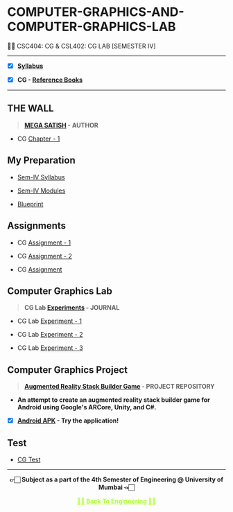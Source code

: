# COMPUTER-GRAPHICS-AND-COMPUTER-GRAPHICS-LAB

 👍🏻 CSC404: CG & CSL402: CG LAB [SEMESTER IV]
 
 ---
 
 - [X] **[Syllabus](https://github.com/Amey-Thakur/COMPUTER-GRAPHICS-AND-COMPUTER-GRAPHICS-LAB/blob/main/SE-Comps_CBCGS_Syllabus.pdf)**
 
 - [X] **CG - [Reference Books](https://github.com/Amey-Thakur/COMPUTER-GRAPHICS-AND-COMPUTER-GRAPHICS-LAB/tree/main/Reference%20Books)**
 
 ---

## THE WALL

 >**[MEGA SATISH](https://github.com/msatmod) - AUTHOR**
 
 - CG [Chapter - 1](https://github.com/Amey-Thakur/COMPUTER-GRAPHICS-AND-COMPUTER-GRAPHICS-LAB/blob/main/THE%20WALL/CG_Chapter-1.pdf)


## My Preparation
 
 - [Sem-IV Syllabus](https://github.com/Amey-Thakur/COMPUTER-GRAPHICS-AND-COMPUTER-GRAPHICS-LAB/blob/main/My%20Preparation/Syllabus.png)
 
 - [Sem-IV Modules](https://github.com/Amey-Thakur/COMPUTER-GRAPHICS-AND-COMPUTER-GRAPHICS-LAB/blob/main/My%20Preparation/Modules.png)
 
 - [Blueprint](https://github.com/Amey-Thakur/COMPUTER-GRAPHICS-AND-COMPUTER-GRAPHICS-LAB/blob/main/Blueprint%20(CG).png)


## Assignments
 
 - CG [Assignment - 1](https://github.com/Amey-Thakur/COMPUTER-GRAPHICS-AND-COMPUTER-GRAPHICS-LAB/blob/main/Assignments/CG_Assignment-1.pdf)
 
 - CG [Assignment - 2](https://github.com/Amey-Thakur/COMPUTER-GRAPHICS-AND-COMPUTER-GRAPHICS-LAB/blob/main/Assignments/CG_Assignment-2.pdf)
 
 - CG [Assignment](https://github.com/Amey-Thakur/COMPUTER-GRAPHICS-AND-COMPUTER-GRAPHICS-LAB/blob/main/Assignments/CG%20Assignment.pdf)


## Computer Graphics Lab
 
 >**CG Lab [Experiments](https://github.com/Amey-Thakur/COMPUTER-GRAPHICS-AND-COMPUTER-GRAPHICS-LAB/blob/main/CG%20Lab/PRACTICAL%20LAB.pdf) - JOURNAL**

 - CG Lab [Experiment - 1](https://github.com/Amey-Thakur/COMPUTER-GRAPHICS-AND-COMPUTER-GRAPHICS-LAB/tree/main/CG%20Lab/Experiment-1)
 
 - CG Lab [Experiment - 2](https://github.com/Amey-Thakur/COMPUTER-GRAPHICS-AND-COMPUTER-GRAPHICS-LAB/tree/main/CG%20Lab/Experiment-2)
 
 - CG Lab [Experiment - 3](https://github.com/Amey-Thakur/COMPUTER-GRAPHICS-AND-COMPUTER-GRAPHICS-LAB/tree/main/CG%20Lab/Experiment-3)


## Computer Graphics Project
 
 >**[Augmented Reality Stack Builder Game](https://github.com/Amey-Thakur/AR-STACK-GAME) - PROJECT REPOSITORY**
 
 - **An attempt to create an augmented reality stack builder game for Android using Google's ARCore, Unity, and C#.**
   
 - [X] **[Android APK](https://github.com/Amey-Thakur/AR-STACK-GAME/blob/main/AR-Stack-Game.apk?raw=true) - Try the application!** 


## Test
 
 - [CG Test](https://github.com/Amey-Thakur/COMPUTER-GRAPHICS-AND-COMPUTER-GRAPHICS-LAB/blob/main/CG_Test_B-50.pdf)

---

<p align="center"> <b> 👉🏻 Subject as a part of the 4th Semester of Engineering @ University of Mumbai 👈🏻 <b> </p>
 
<p align="center"><a href='https://github.com/Amey-Thakur/ENGINEERING', style='color: greenyellow;'> ✌🏻 Back To Engineering ✌🏻</p>
